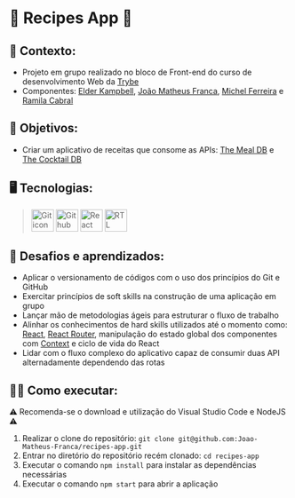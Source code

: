 # 🍲 Recipes App 🍲 #
## 📝 Contexto: 
* Projeto em grupo realizado no bloco de Front-end do curso de desenvolvimento Web da
<a href="https://www.betrybe.com/">Trybe</a>
* Componentes: 
<a href="https://github.com/elderkampbell">Elder Kampbell</a>,
<a href="https://github.com/Joao-Matheus-Franca">João Matheus Franca</a>,
<a href="https://github.com/Miicchhel">Michel Ferreira</a> e
<a href="https://github.com/Ramila2022">Ramila Cabral</a>
## 🎯 Objetivos: 
* Criar um aplicativo de receitas que consome as APIs: 
<a href="https://www.themealdb.com/">The Meal DB</a> e
<a href="https://www.thecocktaildb.com/">The Cocktail DB</a> 
## 🖥️ Tecnologias:
> <img src="https://cdn.jsdelivr.net/gh/devicons/devicon/icons/git/git-original.svg" height=40 alt="Git icon"/>
> <img src="https://cdn.jsdelivr.net/gh/devicons/devicon/icons/github/github-original.svg" height=40 alt="Github icon"/>
> <img src="https://cdn.jsdelivr.net/gh/devicons/devicon/icons/react/react-original.svg" height=40 alt="React icon"/>
> <img src="https://testing-library.com/img/octopus-64x64.png" height=40 alt="RTL icon"/>
## 🧠 Desafios e aprendizados:
* Aplicar o versionamento de códigos com o uso dos princípios do Git e GitHub
* Exercitar princípios de soft skills na construção de uma aplicação em grupo
* Lançar mão de metodologias ágeis para estruturar o fluxo de trabalho
* Alinhar os conhecimentos de hard skills utilizados até o momento como: 
<a href="https://react.dev/">React</a>,
<a href="https://reactrouter.com/en/main">React Router</a>, 
manipulação do estado global dos componentes com <a href="https://react.dev/learn/passing-data-deeply-with-context">Context</a> e ciclo de vida do React
* Lidar com o fluxo complexo do aplicativo capaz de consumir duas API alternadamente dependendo das rotas
## 👨‍💻 Como executar: 
⚠️ Recomenda-se o download e utilização do Visual Studio Code e NodeJS ⚠️
1. Realizar o clone do repositório: ``` git clone git@github.com:Joao-Matheus-Franca/recipes-app.git ```
2. Entrar no diretório do repositório recém clonado: ``` cd recipes-app ``` 
3. Executar o comando ``` npm install ``` para instalar as dependências necessárias
4. Executar o comando ``` npm start ``` para abrir a aplicação
